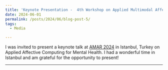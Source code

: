 ```yaml
---
title: 'Keynote Presentation -  4th Workshop on Applied Multimodal Affective Recognition at the 18th IEEE International Conference on Automatic Face and Gesture Recognition, Istanbul, Turkey'
date: 2024-06-01
permalink: /posts/2024/06/blog-post-5/
tags:
  - Media

---
```


I was invited to present a keynote talk at [AMAR 2024](https://cse.usf.edu/~tjneal/AMAR2024/#speakers) in Istanbul, Turkey on Applied Affective Computing for Mental Health. I had a wonderful time in Istanbul and am grateful for the opportunity to present!


------